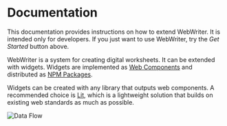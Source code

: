 # Documentation
This documentation provides instructions on how to extend WebWriter. It is intended only for developers. If you just want to use WebWriter, try the *Get Started* button above.

WebWriter is a system for creating digital worksheets. It can be extended with widgets. Widgets are implemented as [Web Components](https://developer.mozilla.org/en-US/docs/Web/API/Web_components) and distributed as [NPM Packages](https://docs.npmjs.com/about-packages-and-modules).

Widgets can be created with any library that outputs web components. A recommended choice is [Lit](https://lit.dev), which is a lightweight solution that builds on existing web standards as much as possible.

![Data Flow](assets/widget-data-flow.drawio.svg)